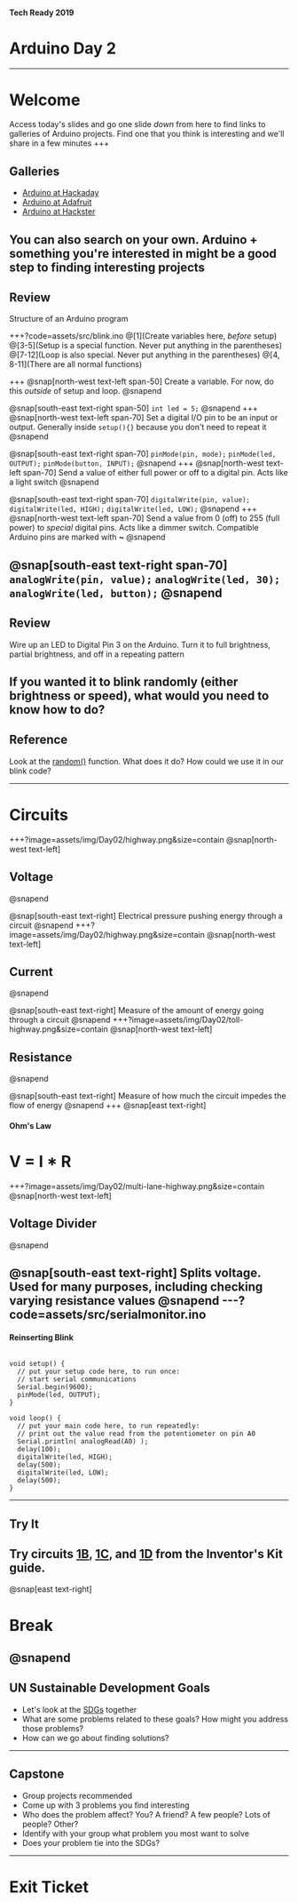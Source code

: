 #### Tech Ready 2019
# Arduino Day 2
---
# Welcome

Access today's slides and go one slide *down* from here to find links to galleries of Arduino projects. Find one that you think is interesting and we'll share in a few minutes
+++
## Galleries

* [Arduino at Hackaday](https://hackaday.com/?s=arduino)
* [Arduino at Adafruit](https://learn.adafruit.com/search?q=arduino)
* [Arduino at Hackster](https://www.hackster.io/arduino/projects)

You can also search on your own. Arduino + something you're interested in might be a good step to finding interesting projects
---
## Review

Structure of an Arduino program

+++?code=assets/src/blink.ino
@[1](Create variables here, *before* setup)
@[3-5](Setup is a special function. Never put anything in the parentheses)
@[7-12](Loop is also special. Never put anything in the parentheses)
@[4, 8-11](There are all normal functions)

+++
@snap[north-west text-left span-50]
Create a variable. For now, do this *outside* of setup and loop.
@snapend

@snap[south-east text-right span-50]
`int led = 5;`
@snapend
+++
@snap[north-west text-left span-70]
Set a digital I/O pin to be an input or output. Generally inside `setup(){}` because you don't need to repeat it
@snapend

@snap[south-east text-right span-70]
`pinMode(pin, mode);`
`pinMode(led, OUTPUT);`
`pinMode(button, INPUT);`
@snapend
+++
@snap[north-west text-left span-70]
Send a value of either full power or off to a digital pin. Acts like a light switch
@snapend

@snap[south-east text-right span-70]
`digitalWrite(pin, value);`
`digitalWrite(led, HIGH);`
`digitalWrite(led, LOW);`
@snapend
+++
@snap[north-west text-left span-70]
Send a value from 0 (off) to 255 (full power) to *special* digital pins. Acts like a dimmer switch. Compatible Arduino pins are marked with **~**
@snapend

@snap[south-east text-right span-70]
`analogWrite(pin, value);`
`analogWrite(led, 30);`
`analogWrite(led, button);`
@snapend
---
## Review

Wire up an LED to Digital Pin 3 on the Arduino. Turn it to full brightness, partial brightness, and off in a repeating pattern

If you wanted it to blink randomly (either brightness or speed), what would you need to know how to do?
---
## Reference

Look at the [random()](https://www.arduino.cc/reference/en/language/functions/random-numbers/random/) function. What does it do? How could we use it in our blink code?

---
# Circuits
+++?image=assets/img/Day02/highway.png&size=contain
@snap[north-west text-left]
## Voltage
@snapend

@snap[south-east text-right]
Electrical pressure pushing energy through a circuit
@snapend
+++?image=assets/img/Day02/highway.png&size=contain
@snap[north-west text-left]
## Current
@snapend

@snap[south-east text-right]
Measure of the amount of energy going through a circuit
@snapend
+++?image=assets/img/Day02/toll-highway.png&size=contain
@snap[north-west text-left]
## Resistance
@snapend

@snap[south-east text-right]
Measure of how much the circuit impedes the flow of energy
@snapend
+++
@snap[east text-right]
#### Ohm's Law
# V = I * R

+++?image=assets/img/Day02/multi-lane-highway.png&size=contain
@snap[north-west text-left]
## Voltage Divider
@snapend

@snap[south-east text-right]
Splits voltage. Used for many purposes, including checking varying resistance values
@snapend
---?code=assets/src/serialmonitor.ino
---
#### Reinserting Blink 
```int led = 3;

void setup() {
  // put your setup code here, to run once:
  // start serial communications
  Serial.begin(9600);
  pinMode(led, OUTPUT);
}

void loop() {
  // put your main code here, to run repeatedly:
  // print out the value read from the potentiometer on pin A0 
  Serial.println( analogRead(A0) );
  delay(100);
  digitalWrite(led, HIGH);
  delay(500);
  digitalWrite(led, LOW);
  delay(500);
}
```
---
## Try It

Try circuits [1B](https://learn.sparkfun.com/tutorials/sparkfun-inventors-kit-experiment-guide---v40/circuit-1b-potentiometer), [1C](https://learn.sparkfun.com/tutorials/sparkfun-inventors-kit-experiment-guide---v40/circuit-1c-photoresistor), and [1D](https://learn.sparkfun.com/tutorials/sparkfun-inventors-kit-experiment-guide---v40/circuit-1d-rgb-night-light) from the Inventor's Kit guide.
---
@snap[east text-right]
# Break
@snapend
---
## UN Sustainable Development Goals

* Let's look at the [SDGs](https://sustainabledevelopment.un.org/?menu=1300) together
* What are some problems related to these goals? How might you address those problems?
* How can we go about finding solutions?
---
## Capstone

* Group projects recommended
* Come up with 3 problems you find interesting
* Who does the problem affect? You? A friend? A few people? Lots of people? Other?
* Identify with your group what problem you most want to solve
* Does your problem tie into the SDGs? 
---
# Exit Ticket
